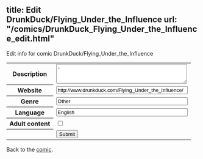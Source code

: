 title: Edit DrunkDuck/Flying_Under_the_Influence
url: "/comics/DrunkDuck_Flying_Under_the_Influence_edit.html"
---
Edit info for comic DrunkDuck/Flying_Under_the_Influence

<form name="comic" action="http://gaepostmail.appspot.com/comic/" method="post">
<table class="comicinfo">
<tr>
<th>Description</th><td><textarea name="description" cols="40" rows="3">-</textarea></td>
</tr>
<tr>
<th>Website</th><td><input type="text" name="url" value="http://www.drunkduck.com/Flying_Under_the_Influence/" size="40"/></td>
</tr>
<tr>
<th>Genre</th><td><input type="text" name="genre" value="Other" size="40"/></td>
</tr>
<tr>
<th>Language</th><td><input type="text" name="language" value="English" size="40"/></td>
</tr>
<tr>
<th>Adult content</th><td><input type="checkbox" name="adult" value="adult" /></td>
</tr>
<tr>
<th></th><td>
<input type="hidden" name="comic" value="DrunkDuck_Flying_Under_the_Influence" />
<input type="submit" name="submit" value="Submit" />
</td>
</tr>
</table>
</form>

Back to the [comic](DrunkDuck_Flying_Under_the_Influence.html).
